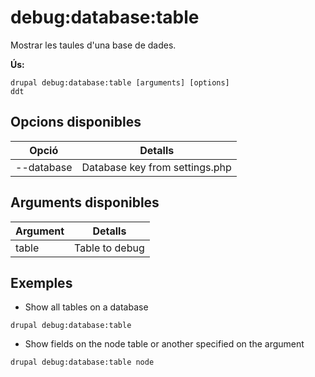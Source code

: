 # debug:database:table
Mostrar les taules d'una base de dades.

**Ús:**
```
drupal debug:database:table [arguments] [options]
ddt
```

## Opcions disponibles
Opció | Detalls
-------|-------------
--database | Database key from settings.php

## Arguments disponibles
Argument | Detalls
---------|-------------
table | Table to debug

## Exemples
* Show all tables on a database
```
drupal debug:database:table
```
* Show fields on the node table or another specified on the argument
```
drupal debug:database:table node
```
